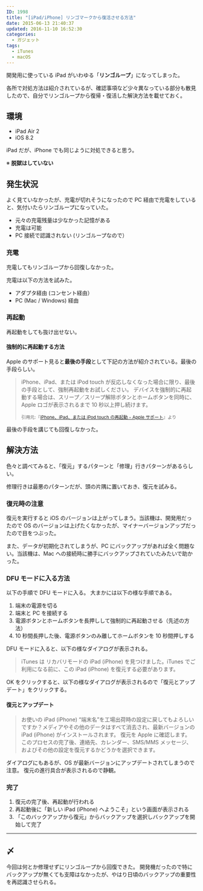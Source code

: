 ```yaml
---
ID: 1998
title: "[iPad/iPhone] リンゴマークから復活させる方法"
date: 2015-06-13 21:40:37
updated: 2016-11-10 16:52:30
categories:
  - ガジェット
tags:
  - iTunes
  - macOS
---
```


開発用に使っている iPad がいわゆる「<strong>リンゴループ</strong>」になってしまった。

各所で対処方法は紹介されているが、確認事項など少々異なっている部分も散見したので、自分でリンゴループから復帰・復活した解決方法を載せておく。

<!--more-->

## 環境

- iPad Air 2
- iOS 8.2

iPad だが、iPhone でも同じように対処できると思う。

※ **脱獄はしていない**

## 発生状況

よく見ていなかったが、充電が切れそうになったので PC 経由で充電をしていると、気付いたらリンゴループになっていた。

- 元々の充電残量は少なかった記憶がある
- 充電は可能
- PC 接続で認識されない (リンゴループなので）

### 充電

充電してもリンゴループから回復しなかった。

充電は以下の方法を試みた。

- アダプタ経由 (コンセント経由）
- PC (Mac / Windows) 経由

### 再起動

再起動をしても抜け出せない。

#### 強制的に再起動する方法

Apple のサポート見ると**最後の手段**として下記の方法が紹介されている。最後の手段らしい。

> iPhone、iPad、または iPod touch が反応しなくなった場合に限り、最後の手段として、強制再起動をお試しください。 デバイスを強制的に再起動する場合は、スリープ／スリープ解除ボタンとホームボタンを同時に、Apple ロゴが表示されるまで 10 秒以上押し続けます。
>
> <small>引用元:『<a href="https://support.apple.com/ja-jp/HT201559" target="_blank">iPhone、iPad、または iPod touch の再起動 - Apple サポート</a>』より</small>

最後の手段を講じても回復しなかった。

## 解決方法

色々と調べてみると、「復元」するパターンと「修理」行きパターンがあるらしい。

修理行きは最悪のパターンだが、頭の片隅に置いておき、復元を試みる。

### 復元時の注意

復元を実行すると iOS のバージョンは上がってしまう。当該機は、開発用だったので OS のバージョンは上げたくなかったが、マイナーバージョンアップだったので目をつぶった。

また、データが初期化されてしまうが、PC にバックアップがあれば全く問題ない。当該機は、Mac への接続時に勝手にバックアップされていたみたいで助かった。

### DFU モードに入る方法

以下の手順で DFU モードに入る。
大まかには以下の様な手順である。

1. 端末の電源を切る
1. 端末と PC を接続する
1. 電源ボタンとホームボタンを長押しして強制的に再起動させる（先述の方法）
1. 10 秒間長押した後、電源ボタンのみ離してホームボタンを 10 秒間押しする

DFU モードに入ると、以下の様なダイアログが表示される。

> iTunes は リカバリモードの iPad (iPhone) を見つけました。iTunes でご利用になる前に、この iPad (iPhone) を復元する必要があります。

OK をクリックすると、以下の様なダイアログが表示されるので「復元とアップデート」をクリックする。

#### 復元とアップデート

> お使いの iPad (iPhone) “端末名”を工場出荷時の設定に戻してもよろしいですか？メディアやその他のデータはすべて消去され、最新バージョンの iPad (iPhone) がインストールされます。
> 復元を Apple に確認します。　このプロセスの完了後、連絡先、カレンダー、SMS/MMS メッセージ、およびその他の設定を復元するかどうかを選択できます。

ダイアログにもあるが、OS が最新バージョンにアップデートされてしまうので注意。
復元の進行具合が表示されるので静観。

### 完了

1. 復元の完了後、再起動が行われる
1. 再起動後に「新しい iPad (iPhone) へようこそ」という画面が表示される
1. 「このバックアップから復元」からバックアップを選択しバックアップを開始して完了

---

## 〆

今回は何とか修理せずにリンゴループから回復できた。
開発機だったので特にバックアップが無くても支障はなかったが、やはり日頃のバックアップの重要性を再認識させられる。
